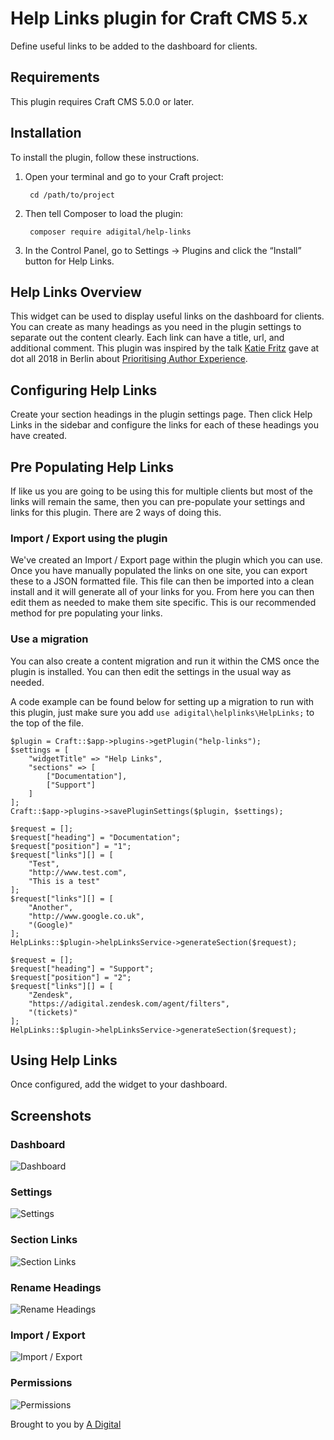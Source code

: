 # Help Links plugin for Craft CMS 5.x

Define useful links to be added to the dashboard for clients.

## Requirements

This plugin requires Craft CMS 5.0.0 or later.

## Installation

To install the plugin, follow these instructions.

1. Open your terminal and go to your Craft project:

        cd /path/to/project

2. Then tell Composer to load the plugin:

        composer require adigital/help-links

3. In the Control Panel, go to Settings → Plugins and click the “Install” button for Help Links.

## Help Links Overview

This widget can be used to display useful links on the dashboard for clients. You can create as many headings as you need in the plugin settings to separate out the content clearly. Each link can have a title, url, and additional comment. This plugin was inspired by the talk [Katie Fritz](https://x.com/KatieMaeFritz) gave at dot all 2018 in Berlin about [Prioritising Author Experience](https://craftcms.com/events/dot-all-2018/sessions/prioritizing-author-experience).

## Configuring Help Links

Create your section headings in the plugin settings page. Then click Help Links in the sidebar and configure the links for each of these headings you have created.

## Pre Populating Help Links

If like us you are going to be using this for multiple clients but most of the links will remain the same, then you can pre-populate your settings and links for this plugin. There are 2 ways of doing this.

### Import / Export using the plugin

We've created an Import / Export page within the plugin which you can use. Once you have manually populated the links on one site, you can export these to a JSON formatted file. This file can then be imported into a clean install and it will generate all of your links for you. From here you can then edit them as needed to make them site specific. This is our recommended method for pre populating your links.

### Use a migration

You can also create a content migration and run it within the CMS once the plugin is installed. You can then edit the settings in the usual way as needed.

A code example can be found below for setting up a migration to run with this plugin, just make sure you add `use adigital\helplinks\HelpLinks;` to the top of the file.

```
$plugin = Craft::$app->plugins->getPlugin("help-links");
$settings = [
	"widgetTitle" => "Help Links",
	"sections" => [
		["Documentation"],
		["Support"]
	]
];
Craft::$app->plugins->savePluginSettings($plugin, $settings);

$request = [];
$request["heading"] = "Documentation";
$request["position"] = "1";
$request["links"][] = [
	"Test",
	"http://www.test.com",
	"This is a test"
];
$request["links"][] = [
	"Another",
	"http://www.google.co.uk",
	"(Google)"
];
HelpLinks::$plugin->helpLinksService->generateSection($request);

$request = [];
$request["heading"] = "Support";
$request["position"] = "2";
$request["links"][] = [
	"Zendesk",
	"https://adigital.zendesk.com/agent/filters",
	"(tickets)"
];
HelpLinks::$plugin->helpLinksService->generateSection($request);
```

## Using Help Links

Once configured, add the widget to your dashboard.

## Screenshots

### Dashboard

![Dashboard](resources/img/dashboard.png)

### Settings

![Settings](resources/img/settings.png)

### Section Links

![Section Links](resources/img/section-links.png)

### Rename Headings

![Rename Headings](resources/img/rename.png)

### Import / Export

![Import / Export](resources/img/import-export.png)

### Permissions

![Permissions](resources/img/permissions.png)

Brought to you by [A Digital](https://adigital.agency)
